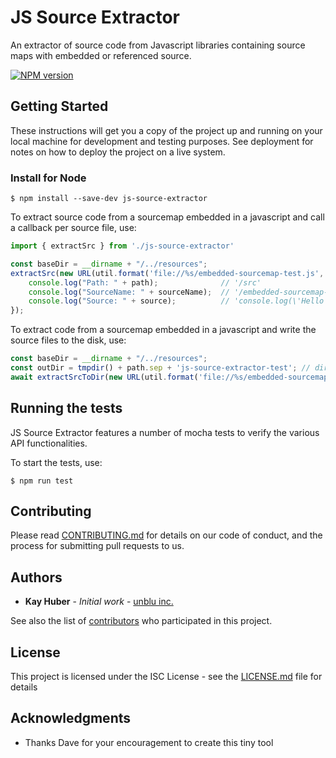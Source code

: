 # JS Source Extractor

An extractor of source code from Javascript libraries containing source maps with embedded or referenced source.

[![NPM version](https://badge.fury.io/js/js-source-extractor.svg)](https://npmjs.org/package/js-source-extractor)

## Getting Started

These instructions will get you a copy of the project up and running on your local machine for development and testing purposes. See deployment for notes on how to deploy the project on a live system.

### Install for Node


```
$ npm install --save-dev js-source-extractor
```

To extract source code from a sourcemap embedded in a javascript and call a callback per source file, use:

```js
import { extractSrc } from './js-source-extractor'

const baseDir = __dirname + "/../resources";
extractSrc(new URL(util.format('file://%s/embedded-sourcemap-test.js', baseDir)), null, (path: string, sourceName: string, source: string | null) => {
    console.log("Path: " + path);              // '/src'
    console.log("SourceName: " + sourceName);  // '/embedded-sourcemap-test.ts'
    console.log("Source: " + source);          // 'console.log(\'Hello World!\');'
});
```

To extract code from a sourcemap embedded in a javascript and write the source files to the disk, use:
```js
const baseDir = __dirname + "/../resources";
const outDir = tmpdir() + path.sep + 'js-source-extractor-test'; // directory to store source files in
await extractSrcToDir(new URL(util.format('file://%s/embedded-sourcemap-test.js', baseDir)), outDir);
```

## Running the tests

JS Source Extractor features a number of mocha tests to verify the various API functionalities.

To start the tests, use:
```
$ npm run test

```

## Contributing

Please read [CONTRIBUTING.md](https://gist.github.com/PurpleBooth/b24679402957c63ec426) for details on our code of conduct, and the process for submitting pull requests to us.

## Authors

* **Kay Huber** - *Initial work* - [unblu inc.](https://github.com/unblu)

See also the list of [contributors](https://github.com/your/project/contributors) who participated in this project.

## License

This project is licensed under the ISC License - see the [LICENSE.md](LICENSE) file for details

## Acknowledgments

* Thanks Dave for your encouragement to create this tiny tool
